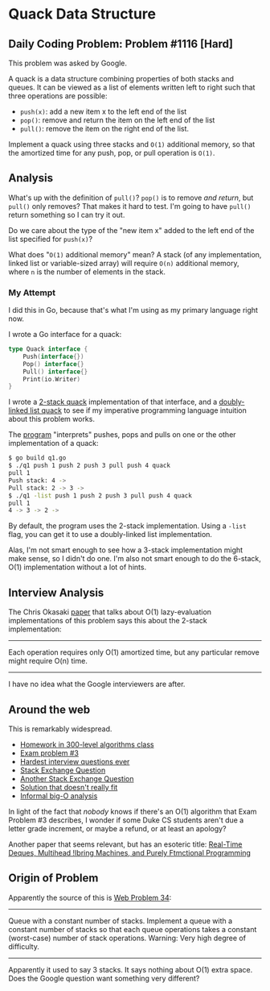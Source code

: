 # Quack Data Structure
## Daily Coding Problem: Problem #1116 [Hard]

This problem was asked by Google.

A quack is a data structure combining properties of both stacks and queues.
It can be viewed as a list of elements written left to right such that three
operations are possible:

* `push(x)`: add a new item x to the left end of the list
* `pop()`: remove and return the item on the left end of the list
* `pull()`: remove the item on the right end of the list.

Implement a quack using three stacks and `O(1)` additional memory,
so that the amortized time for any push, pop, or pull operation is `O(1)`.

## Analysis

What's up with the definition of `pull()`?
`pop()` is to remove *and return*,
but `pull()` only removes?
That makes it hard to test.
I'm going to have `pull()` return something so I can try it out.

Do we care about the type of the "new item x" added to the left end of the list
specified for `push(x)`?

What does "`O(1)` additional memory" mean? A stack (of any implementation,
linked list or variable-sized array) will require `O(n)` additional memory,
where `n` is the number of elements in the stack.

### My Attempt

I did this in Go, because that's what I'm using as my primary language right now.

I wrote a Go interface for a quack:

```go
type Quack interface {
    Push(interface{})
    Pop() interface{}
    Pull() interface{}
    Print(io.Writer)
}
```
I wrote a [2-stack quack](quack/stack.go) implementation of that interface,
and a [doubly-linked list quack](quack/list.go) to see if my
imperative programming language intuition about this problem works.

The [program](q1.go) "interprets" pushes, pops and pulls on one or the other
implementation of a quack:

```sh
$ go build q1.go
$ ./q1 push 1 push 2 push 3 pull push 4 quack
pull 1
Push stack: 4 -> 
Pull stack: 2 -> 3 -> 
$ ./q1 -list push 1 push 2 push 3 pull push 4 quack
pull 1
4 -> 3 -> 2 -> 

```

By default, the program uses the 2-stack implementation.
Using a `-list` flag, you can get it to use a doubly-linked list implementation.

Alas, I'm not smart enough to see how a 3-stack implementation might make sense,
so I didn't do one.
I'm also not smart enough to do the 6-stack,
O(1) implementation without a lot of hints.

## Interview Analysis

The Chris Okasaki [paper](https://www.cambridge.org/core/journals/journal-of-functional-programming/article/simple-and-efficient-purely-functional-queues-and-deques/7B3036772616B39E87BF7FBD119015AB)
that talks about O(1) lazy-evaluation implementations of this problem says this
about the 2-stack implementation:

---

Each operation requires only O(1) amortized time,
but any particular remove might require O(n) time.

---

I have no idea what the Google interviewers are after.


## Around the web

This is remarkably widespread.

* [Homework in 300-level algorithms class](http://jeffe.cs.illinois.edu/teaching/algorithms/hwex/s04/hw4.pdf)
* [Exam problem #3](https://www.cs.duke.edu/education/assets_documents/exam_532_algo_fall16.pdf)
* [Hardest interview questions ever](https://www.scien.cx/2021/09/09/the-hardest-coding-interview-questions-ever/)
* [Stack Exchange Question](https://stackoverflow.com/questions/53577545/two-stacks-with-a-deque-whats-the-purpose-of-implementing-it?rq=1)
* [Another Stack Exchange Question](https://stackoverflow.com/questions/624704/design-a-stack-that-can-also-dequeue-in-o1-amortized-time)
* [Solution that doesn't really fit](https://dev.to/sharansharma94/google-interview-problem-solution-ae2)
* [Informal big-O analysis](http://trsong.github.io/python/java/2021/02/02/DailyQuestionsFeb.html#apr-21-2021-easy-special-stack)

In light of the fact that *nobody* knows if there's an O(1) algorithm
that Exam Problem #3 describes, I wonder if some Duke CS students aren't due
a letter grade increment, or maybe a refund, or at least an apology?

Another paper that seems relevant, but has an esoteric title:
[Real-Time Deques, Multihead !Ibring Machines, and Purely Ftmctional Programming](https://cs.nyu.edu/~goldberg/pubs/cg93.pdf)

## Origin of Problem

Apparently the source of this is [Web Problem 34](https://algs4.cs.princeton.edu/13stacks/):

---
Queue with a constant number of stacks.
Implement a queue with a constant number of stacks
so that each queue operations takes a constant (worst-case) number of stack operations.
Warning: Very high degree of difficulty. 

---

Apparently it used to say 3 stacks.
It says nothing about O(1) extra space.
Does the Google question want something very different?
